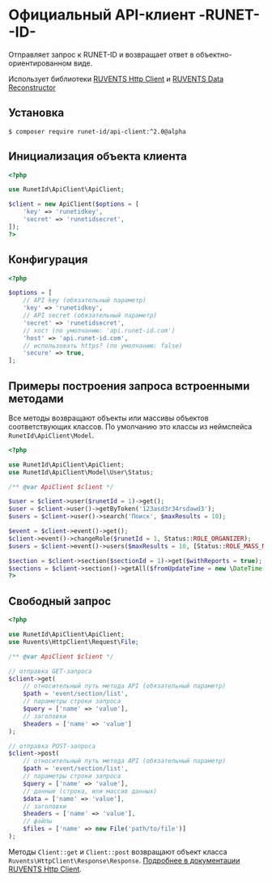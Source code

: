 # Официальный API-клиент -RUNET--ID-

Отправляет запрос к RUNET-ID и возвращает ответ в объектно-ориентированном виде.

Использует библиотеки [RUVENTS Http Client](https://bitbucket.org/ruvents/http-client) и [RUVENTS Data Reconstructor](https://bitbucket.org/ruvents/data-reconstructor)

## Установка

`$ composer require runet-id/api-client:^2.0@alpha`

## Инициализация объекта клиента

```php
<?php

use RunetId\ApiClient\ApiClient;

$client = new ApiClient($options = [
    'key' => 'runetidkey',
    'secret' => 'runetidsecret',
]);
?>
```

## Конфигурация

```php
<?php

$options = [
    // API key (обязательный параметр)
    'key' => 'runetidkey',
    // API secret (обязательный параметр)
    'secret' => 'runetidsecret',
    // хост (по умолчанию: 'api.runet-id.com')
    'host' => 'api.runet-id.com',
    // использовать https? (по умолчанию: false)
    'secure' => true,
];
```

## Примеры построения запроса встроенными методами

Все методы возвращают объекты или массивы объектов соответствующих классов. По умолчанию это классы из неймспейса `RunetId\ApiClient\Model`.

```php
<?php

use RunetId\ApiClient\ApiClient;
use RunetId\ApiClient\Model\User\Status;

/** @var ApiClient $client */

$user = $client->user($runetId = 1)->get();
$user = $client->user()->getByToken('123asd3r34rsdawd3');
$users = $client->user()->search('Поиск', $maxResults = 10);

$event = $client->event()->get();
$client->event()->changeRole($runetId = 1, Status::ROLE_ORGANIZER);
$users = $client->event()->users($maxResults = 10, [Status::ROLE_MASS_MEDIA, Status::ROLE_PARTNER]);

$section = $client->section($sectionId = 1)->get($withReports = true);
$sections = $client->section()->getAll($fromUpdateTime = new \DateTime(), $withDeleted = false, $withReports = true);
?>
```

## Свободный запрос

```php
<?php

use RunetId\ApiClient\ApiClient;
use Ruvents\HttpClient\Request\File;

/** @var ApiClient $client */

// отправка GET-запроса
$client->get(
    // относительный путь метода API (обязательный параметр)
    $path = 'event/section/list',
    // параметры строки запроса
    $query = ['name' => 'value'],
    // заголовки
    $headers = ['name' => 'value']
);

// отправка POST-запроса
$client->post(
    // относительный путь метода API (обязательный параметр)
    $path = 'event/section/list',
    // параметры строки запроса
    $query = ['name' => 'value'],
    // данные (строка, или массив данных)
    $data = ['name' => 'value'],
    // заголовки
    $headers = ['name' => 'value'],
    // файлы
    $files = ['name' => new File('path/to/file')]
);
```

Методы `Client::get` и `Client::post` возвращают объект класса `Ruvents\HttpClient\Response\Response`. [Подробнее в документации RUVENTS Http Client](https://bitbucket.org/ruvents/http-client).
